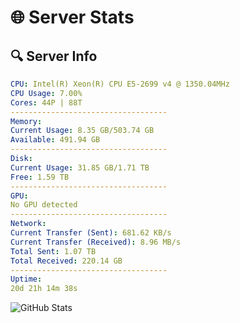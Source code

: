 # 🌐 Server Stats
## 🔍 Server Info
```yaml
CPU: Intel(R) Xeon(R) CPU E5-2699 v4 @ 1350.04MHz
CPU Usage: 7.00%
Cores: 44P | 88T
-----------------------------------
Memory:
Current Usage: 8.35 GB/503.74 GB
Available: 491.94 GB
-----------------------------------
Disk:
Current Usage: 31.85 GB/1.71 TB
Free: 1.59 TB
-----------------------------------
GPU:
No GPU detected
-----------------------------------
Network:
Current Transfer (Sent): 681.62 KB/s
Current Transfer (Received): 8.96 MB/s
Total Sent: 1.07 TB
Total Received: 220.14 GB
-----------------------------------
Uptime:
20d 21h 14m 38s
```
![GitHub Stats](https://img.shields.io/badge/Updated-2025-05-10_14:23:26-blue)